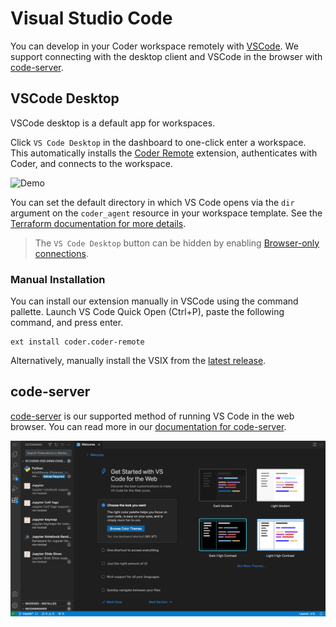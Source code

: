 # Visual Studio Code

You can develop in your Coder workspace remotely with
[VSCode](https://code.visualstudio.com/download). We support connecting with the desktop client and VSCode in the browser with [code-server](#code-server). 

## VSCode Desktop

VSCode desktop is a default app for workspaces.

Click `VS Code Desktop` in the dashboard to one-click enter a workspace. This
automatically installs the [Coder Remote](https://github.com/coder/vscode-coder)
extension, authenticates with Coder, and connects to the workspace.

![Demo](https://github.com/coder/vscode-coder/raw/main/demo.gif?raw=true)

You can set the default directory in which VS Code opens via the `dir` argument
on the `coder_agent` resource in your workspace template. See the
[Terraform documentation for more details](https://registry.terraform.io/providers/coder/coder/latest/docs/resources/agent#dir).

> The `VS Code Desktop` button can be hidden by enabling
> [Browser-only connections](./networking/index.md#Browser-only).

### Manual Installation

You can install our extension manually in VSCode using the command pallette. Launch VS Code Quick Open (Ctrl+P), paste the following command, and press
enter.

```text
ext install coder.coder-remote
```

Alternatively, manually install the VSIX from the
[latest release](https://github.com/coder/vscode-coder/releases/latest).

## code-server

[code-server](https://github.com/coder/code-server) is our supported method of running
VS Code in the web browser. You can read more in our [documentation for code-server](https://coder.com/docs/code-server/latest).

![code-server in a workspace](../../images/code-server-ide.png)
